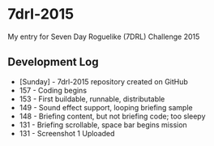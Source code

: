 # 7drl-2015
My entry for Seven Day Roguelike (7DRL) Challenge 2015

## Development Log
* [Sunday] - 7drl-2015 repository created on GitHub
* 157 - Coding begins
* 153 - First buildable, runnable, distributable
* 149 - Sound effect support, looping briefing sample
* 148 - Briefing content, but not briefing code; too sleepy
* 131 - Briefing scrollable, space bar begins mission
* 131 - Screenshot 1 Uploaded
